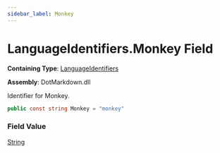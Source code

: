 ```yaml
---
sidebar_label: Monkey
---
```


# LanguageIdentifiers\.Monkey Field

**Containing Type**: [LanguageIdentifiers](../index.md)

**Assembly**: DotMarkdown\.dll

  
Identifier for Monkey\.

```csharp
public const string Monkey = "monkey"
```

### Field Value

[String](https://docs.microsoft.com/en-us/dotnet/api/system.string)

